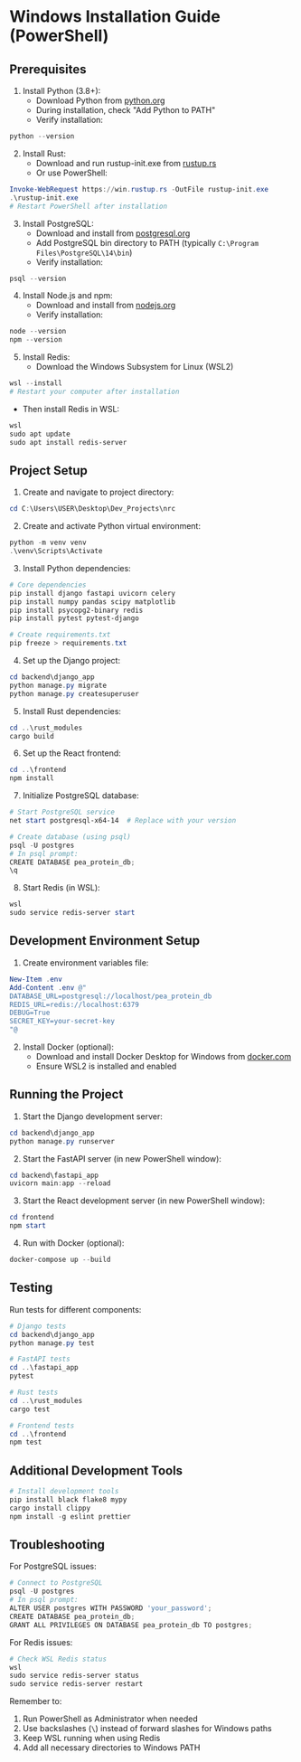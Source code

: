 # Windows Installation Guide (PowerShell)

## Prerequisites

1. Install Python (3.8+):
   - Download Python from [python.org](https://www.python.org/downloads/)
   - During installation, check "Add Python to PATH"
   - Verify installation:
```powershell
python --version
```

2. Install Rust:
   - Download and run rustup-init.exe from [rustup.rs](https://rustup.rs/)
   - Or use PowerShell:
```powershell
Invoke-WebRequest https://win.rustup.rs -OutFile rustup-init.exe
.\rustup-init.exe
# Restart PowerShell after installation
```

3. Install PostgreSQL:
   - Download and install from [postgresql.org](https://www.postgresql.org/download/windows/)
   - Add PostgreSQL bin directory to PATH (typically `C:\Program Files\PostgreSQL\14\bin`)
   - Verify installation:
```powershell
psql --version
```

4. Install Node.js and npm:
   - Download and install from [nodejs.org](https://nodejs.org/)
   - Verify installation:
```powershell
node --version
npm --version
```

5. Install Redis:
   - Download the Windows Subsystem for Linux (WSL2)
```powershell
wsl --install
# Restart your computer after installation
```
   - Then install Redis in WSL:
```powershell
wsl
sudo apt update
sudo apt install redis-server
```

## Project Setup

1. Create and navigate to project directory:
```powershell
cd C:\Users\USER\Desktop\Dev_Projects\nrc
```

2. Create and activate Python virtual environment:
```powershell
python -m venv venv
.\venv\Scripts\Activate
```

3. Install Python dependencies:
```powershell
# Core dependencies
pip install django fastapi uvicorn celery
pip install numpy pandas scipy matplotlib
pip install psycopg2-binary redis
pip install pytest pytest-django

# Create requirements.txt
pip freeze > requirements.txt
```

4. Set up the Django project:
```powershell
cd backend\django_app
python manage.py migrate
python manage.py createsuperuser
```

5. Install Rust dependencies:
```powershell
cd ..\rust_modules
cargo build
```

6. Set up the React frontend:
```powershell
cd ..\frontend
npm install
```

7. Initialize PostgreSQL database:
```powershell
# Start PostgreSQL service
net start postgresql-x64-14  # Replace with your version

# Create database (using psql)
psql -U postgres
# In psql prompt:
CREATE DATABASE pea_protein_db;
\q
```

8. Start Redis (in WSL):
```powershell
wsl
sudo service redis-server start
```

## Development Environment Setup

1. Create environment variables file:
```powershell
New-Item .env
Add-Content .env @"
DATABASE_URL=postgresql://localhost/pea_protein_db
REDIS_URL=redis://localhost:6379
DEBUG=True
SECRET_KEY=your-secret-key
"@
```

2. Install Docker (optional):
   - Download and install Docker Desktop for Windows from [docker.com](https://www.docker.com/products/docker-desktop)
   - Ensure WSL2 is installed and enabled

## Running the Project

1. Start the Django development server:
```powershell
cd backend\django_app
python manage.py runserver
```

2. Start the FastAPI server (in new PowerShell window):
```powershell
cd backend\fastapi_app
uvicorn main:app --reload
```

3. Start the React development server (in new PowerShell window):
```powershell
cd frontend
npm start
```

4. Run with Docker (optional):
```powershell
docker-compose up --build
```

## Testing

Run tests for different components:

```powershell
# Django tests
cd backend\django_app
python manage.py test

# FastAPI tests
cd ..\fastapi_app
pytest

# Rust tests
cd ..\rust_modules
cargo test

# Frontend tests
cd ..\frontend
npm test
```

## Additional Development Tools

```powershell
# Install development tools
pip install black flake8 mypy
cargo install clippy
npm install -g eslint prettier
```

## Troubleshooting

For PostgreSQL issues:
```powershell
# Connect to PostgreSQL
psql -U postgres
# In psql prompt:
ALTER USER postgres WITH PASSWORD 'your_password';
CREATE DATABASE pea_protein_db;
GRANT ALL PRIVILEGES ON DATABASE pea_protein_db TO postgres;
```

For Redis issues:
```powershell
# Check WSL Redis status
wsl
sudo service redis-server status
sudo service redis-server restart
```

Remember to:
1. Run PowerShell as Administrator when needed
2. Use backslashes (`\`) instead of forward slashes for Windows paths
3. Keep WSL running when using Redis
4. Add all necessary directories to Windows PATH 